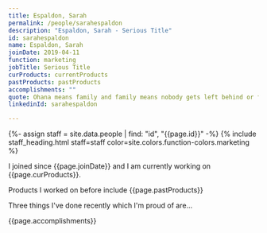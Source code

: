 ```yaml
---
title: Espaldon, Sarah
permalink: /people/sarahespaldon
description: "Espaldon, Sarah - Serious Title"
id: sarahespaldon
name: Espaldon, Sarah
joinDate: 2019-04-11
function: marketing
jobTitle: Serious Title
curProducts: currentProducts
pastProducts: pastProducts
accomplishments: ""
quote: Ohana means family and family means nobody gets left behind or forgotten.
linkedinId: sarahespaldon

---
```


{%- assign staff = site.data.people | find: "id", "{{page.id}}" -%}
{% include staff_heading.html staff=staff color=site.colors.function-colors.marketing %}

<p>I joined since {{page.joinDate}} and I am currently working on {{page.curProducts}}.</p>

<p>Products I worked on before include {{page.pastProducts}}</p>

<p>Three things I've done recently which I'm proud of are...</p>
{{page.accomplishments}}
